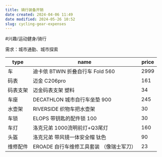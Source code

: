 ```yaml
---
title: 骑行装备开销
date created: 2024-04-06 11:49
date modified: 2024-05-26 10:52
slug: cycling-gear-expenses
---
```


#兴趣/运动健身/骑行 

需求：城市通勤、城市探索

| type | name                     | price |
| ---- | ------------------------ | ----- |
| 车    | 迪卡侬 BTWIN 折叠自行车 Fold 560 | 2999  |
| 码表   | 迈金 C206pro               | 161   |
| 码表支架 | 迈金码表支架 塑料                | 34    |
| 车座   | DECATHLON 城市自行车坐垫 900    | 245   |
| 水壶架  | RIVERSIDE 织物车把水壶架        | 30    |
| 车锁   | ELOPS 带钥匙的配件锁 100        | 30    |
| 车灯   | 洛克兄弟 1000流明前灯+Q3尾灯       | 160   |
| 头盔   | 洛克兄弟 带风镜一体安全帽 钛色         | 90    |
| 维修配件 | EROADE 自行车维修工具套装 （像瑞士军刀） | 23    |
